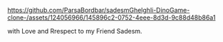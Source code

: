 


https://github.com/ParsaBordbar/sadesmGhelghli-DinoGame-clone-/assets/124056966/145896c2-0752-4eee-8d3d-9c88d48b86a1

with Love and Rrespect to my Friend Sadesm.

